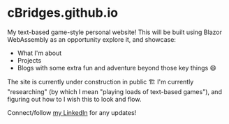 # cBridges.github.io
My text-based game-style personal website! This will be built using Blazor WebAssembly as an opportunity explore it, and showcase:
- What I'm about
- Projects
- Blogs
with some extra fun and adventure beyond those key things 😄

The site is currently under construction in public 🏗️ I'm currently "researching" (by which I mean "playing loads of text-based games"), and figuring out how to I wish this to look and flow.

Connect/follow [my LinkedIn](https://www.linkedin.com/in/christa-bridges/) for any updates!